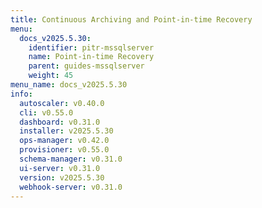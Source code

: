 ```yaml
---
title: Continuous Archiving and Point-in-time Recovery
menu:
  docs_v2025.5.30:
    identifier: pitr-mssqlserver
    name: Point-in-time Recovery
    parent: guides-mssqlserver
    weight: 45
menu_name: docs_v2025.5.30
info:
  autoscaler: v0.40.0
  cli: v0.55.0
  dashboard: v0.31.0
  installer: v2025.5.30
  ops-manager: v0.42.0
  provisioner: v0.55.0
  schema-manager: v0.31.0
  ui-server: v0.31.0
  version: v2025.5.30
  webhook-server: v0.31.0
---
```


